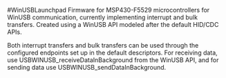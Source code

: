 #WinUSBLaunchpad
Firmware for MSP430-F5529 microcontrollers for WinUSB communication, currently implementing interrupt and bulk transfers. Created using a WinUSB API modeled after the default HID/CDC APIs.

Both interrupt transfers and bulk transfers can be used through the configured endpoints set up in the default descriptors. For receiving data, use USBWINUSB_receiveDataInBackground from the WinUSB API, and for sending data use USBWINUSB_sendDataInBackground.
